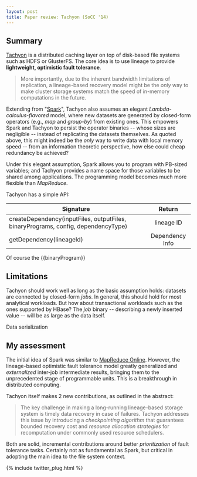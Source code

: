 ```yaml
---
layout: post
title: Paper review: Tachyon (SoCC '14)
---
```

## Summary
[Tachyon](https://amplab.cs.berkeley.edu/publication/tachyon-socc/) is a distributed caching layer on top of disk-based file systems such as HDFS or GlusterFS. The core idea is to use lineage to provide **lightweight, optimistic fault tolerance**. 

> More importantly, due to the inherent bandwidth limitations of replication, a lineage-based recovery model might be the _only_ way to make cluster storage systems match the speed of in-memory computations in the future. 

Extending from "[Spark](http://spark.apache.org/research.html)", Tachyon also assumes an elegant *Lambda-calculus-flavored* model, where new datasets are generated by closed-form operators (e.g., _map_ and _group-by_) from existing ones. This empowers Spark and Tachyon to persist the operator binaries -- whose sizes are negligible -- instead of replicating the datasets themselves. As quoted above, this might indeed be the _only_ way to write data with local memory speed -- from an information theoretic perspective, how else could cheap redundancy be achieved?

Under this elegant assumption, Spark allows you to program with PB-sized variables; and Tachyon provides a name space for those variables to be shared among applications. The programming model becomes much more flexible than _MapReduce_.

Tachyon has a simple API:

| Signature        | Return |
| ------------- |:-------------:|
| createDependency(inputFiles, outputFiles, binaryPrograms, config, dependencyType)     | lineage ID |
| getDependency(lineageId)     | Dependency Info      |

Of course the {{binaryProgram}}
## Limitations
Tachyon should work well as long as the basic assumption holds: datasets are connected by closed-form *jobs*. In general, this should hold for most analytical workloads. But how about transactional workloads such as the ones supported by HBase? The *job* binary -- describing a newly inserted value -- will be as large as the data itself.

Data serialization 

## My assessment
The initial idea of Spark was similar to [MapReduce Online](https://code.google.com/p/hop/). However, the lineage-based optimistic fault tolerance model greatly generalized and *externalized* inter-job intermediate results, bringing them to the unprecedented stage of programmable units. This is a breakthrough in distributed computing.

Tachyon itself makes 2 new contributions, as outlined in the abstract:

> The key challenge in making a long-running lineage-based storage system is timely data recovery in case of failures. Tachyon addresses this issue by introducing a *checkpointing algorithm* that guarantees bounded recovery cost and *resource allocation strategies* for recomputation under commonly used resource schedulers.

Both are solid, incremental contributions around better *prioritization* of fault tolerance tasks. Certainly not as fundamental as Spark, but critical in adopting the main idea to the file system context.


{% include twitter_plug.html %}
